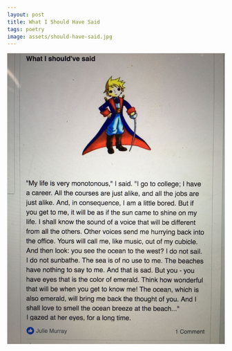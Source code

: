 ```yaml
---
layout: post
title: What I Should Have Said
tags: poetry
image: assets/should-have-said.jpg
---
```

![Should Have Said](assets/should-have-said.jpg)